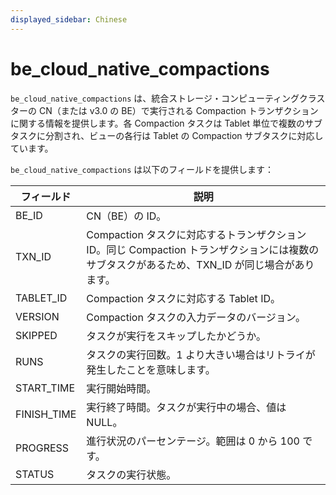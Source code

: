 ```yaml
---
displayed_sidebar: Chinese
---
```


# be_cloud_native_compactions

`be_cloud_native_compactions` は、統合ストレージ・コンピューティングクラスターの CN（または v3.0 の BE）で実行される Compaction トランザクションに関する情報を提供します。各 Compaction タスクは Tablet 単位で複数のサブタスクに分割され、ビューの各行は Tablet の Compaction サブタスクに対応しています。

`be_cloud_native_compactions` は以下のフィールドを提供します：

| **フィールド** | **説明**                                                      |
| -------------- | ------------------------------------------------------------- |
| BE_ID          | CN（BE）の ID。                                               |
| TXN_ID         | Compaction タスクに対応するトランザクション ID。同じ Compaction トランザクションには複数のサブタスクがあるため、TXN_ID が同じ場合があります。 |
| TABLET_ID      | Compaction タスクに対応する Tablet ID。                       |
| VERSION        | Compaction タスクの入力データのバージョン。                   |
| SKIPPED        | タスクが実行をスキップしたかどうか。                          |
| RUNS           | タスクの実行回数。1 より大きい場合はリトライが発生したことを意味します。 |
| START_TIME     | 実行開始時間。                                                |
| FINISH_TIME    | 実行終了時間。タスクが実行中の場合、値は NULL。               |
| PROGRESS       | 進行状況のパーセンテージ。範囲は 0 から 100 です。            |
| STATUS         | タスクの実行状態。                                            |

